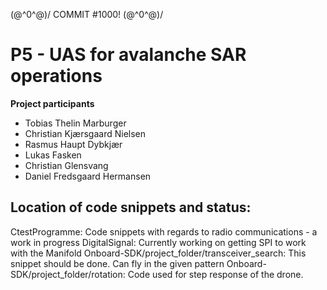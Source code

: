 \(@^0^@)/ COMMIT #1000! \(@^0^@)/


# P5 - UAS for avalanche SAR operations

**Project participants**

- Tobias Thelin Marburger
- Christian Kjærsgaard Nielsen
- Rasmus Haupt Dybkjær
- Lukas Fasken
- Christian Glensvang
- Daniel Fredsgaard Hermansen

## Location of code snippets and status:

CtestProgramme: Code snippets with regards to radio communications - a work in progress
DigitalSignal: Currently working on getting SPI to work with the Manifold
Onboard-SDK/project_folder/transceiver_search: This snippet should be done. Can fly in the given pattern
Onboard-SDK/project_folder/rotation: Code used for step response of the drone.
